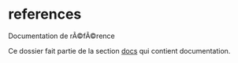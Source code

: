 # references

Documentation de rÃ©fÃ©rence

Ce dossier fait partie de la section [docs](..) qui contient documentation.
